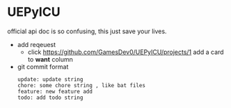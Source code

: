 # UEPyICU
official api doc is so confusing, this just save your lives.
- add reqeuest 
  - click https://github.com/GamesDev0/UEPyICU/projects/1 add a card to **want** column
- git commit format
  ```
  update: update string
  chore: some chore string , like bat files
  feature: new feature add
  todo: add todo string
  ```
  
 
  
